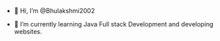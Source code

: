 - 👋 Hi, I’m @Bhulakshmi2002
<!-- - 👀 I’m interested in  -->
- 🌱 I’m currently learning Java Full stack Development and developing websites.
<!-- - 💞️ I’m looking to collaborate on ... -->
<!-- - 📫 How to reach me ...
 -->
<!---
Bhulakshmi2002/Bhulakshmi2002 is a ✨ special ✨ repository because its `README.md` (this file) appears on your GitHub profile.
You can click the Preview link to take a look at your changes.
--->
